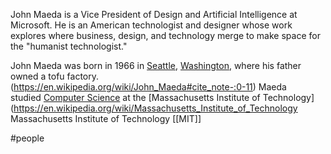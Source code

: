 John Maeda is a Vice President of Design and Artificial Intelligence at Microsoft. He is an American technologist and designer whose work explores where business, design, and technology merge to make space for the "humanist technologist."

John Maeda was born in 1966 in [Seattle](https://en.wikipedia.org/wiki/Seattle "Seattle"), [Washington](https://en.wikipedia.org/wiki/Washington_(state) "Washington (state)"), where his father owned a tofu factory.(https://en.wikipedia.org/wiki/John_Maeda#cite_note-:0-11) Maeda studied [Computer Science](https://en.wikipedia.org/wiki/Computer_Science) at the [Massachusetts Institute of Technology](https://en.wikipedia.org/wiki/Massachusetts_Institute_of_Technology Massachusetts Institute of Technology [[MIT]]

#people 
